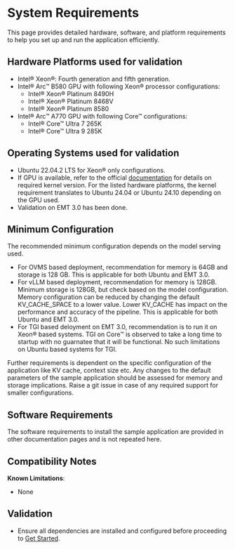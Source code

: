 # System Requirements
This page provides detailed hardware, software, and platform requirements to help you set up and run the application efficiently.


## Hardware Platforms used for validation
- Intel® Xeon®: Fourth generation and fifth generation.
- Intel® Arc&trade; B580 GPU with following Xeon® processor configurations:
    - Intel® Xeon® Platinum 8490H
    - Intel® Xeon® Platinum 8468V
    - Intel® Xeon® Platinum 8580
- Intel® Arc&trade; A770 GPU with following Core&trade; configurations:
    - Intel® Core&trade; Ultra 7 265K
    - Intel® Core&trade; Ultra 9 285K

## Operating Systems used for validation
- Ubuntu 22.04.2 LTS for Xeon® only configurations.
- If GPU is available, refer to the official [documentation](https://dgpu-docs.intel.com/devices/hardware-table.html) for details on required kernel version. For the listed hardware platforms, the kernel requirement translates to Ubuntu 24.04 or Ubuntu 24.10 depending on the GPU used.
- Validation on EMT 3.0 has been done. 

## Minimum Configuration
The recommended minimum configuration depends on the model serving used.
- For OVMS based deployment, recommendation for memory is 64GB and storage is 128 GB. This is applicable for both Ubuntu and EMT 3.0.
- For vLLM based deployment, recommendation for memory is 128GB. Minimum storage is 128GB, but check based on the model configuration. Memory configuration can be reduced by changing the default KV_CACHE_SPACE to a lower value. Lower KV_CACHE has impact on the performance and accuracy of the pipeline. This is applicable for both Ubuntu and EMT 3.0.
- For TGI based deloyment on EMT 3.0, recommendation is to run it on Xeon® based systems. TGI on Core&trade; is observed to take a long time to startup with no guarnatee that it will be functional. No such limitations on Ubuntu based systems for TGI.

Further requirements is dependent on the specific configuration of the application like KV cache, context size etc. Any changes to the default parameters of the sample application should be assessed for memory and storage implications. Raise a git issue in case of any required support for smaller configurations.

## Software Requirements

The software requirements to install the sample application are provided in other documentation pages and is not repeated here.

## Compatibility Notes

**Known Limitations**:
- None


## Validation
- Ensure all dependencies are installed and configured before proceeding to [Get Started](./get-started.md).
